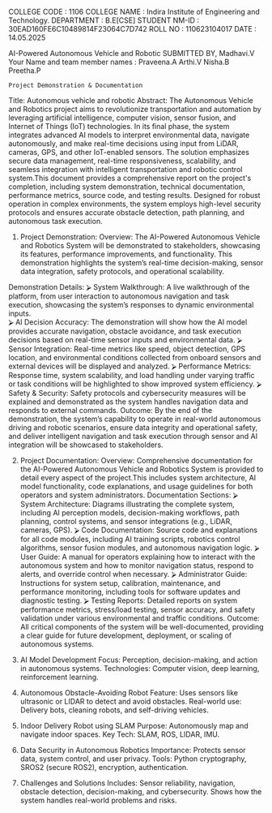 COLLEGE CODE : 1106
COLLEGE NAME : Indira Institute of Engineering and Technology.
DEPARTMENT : B.E[CSE]
STUDENT NM-ID : 30EAD160FE6C10489814F23064C7D742
ROLL NO : 110623104017
DATE : 14.05.2025

AI-Powered Autonomous Vehicle and Robotic
SUBMITTED BY,
Madhavi.V
Your Name and team member names :
       Praveena.A
Arthi.V
Nisha.B
Preetha.P

    Project Demonstration & Documentation
Title: Autonomous vehicle and robotic
Abstract:
                       The Autonomous Vehicle and Robotics project aims to revolutionize transportation and automation by leveraging artificial intelligence, computer vision, sensor fusion, and Internet of Things (IoT) technologies. In its final phase, the system integrates advanced AI models to interpret environmental data, navigate autonomously, and make real-time decisions using input from LiDAR, cameras, GPS, and other IoT-enabled sensors. The solution emphasizes secure data management, real-time responsiveness, scalability, and seamless integration with intelligent transportation and robotic control system.This document provides a comprehensive report on the project's completion, including system demonstration, technical documentation, performance metrics, source code, and testing results. Designed for robust operation in complex environments, the system employs high-level security protocols and ensures accurate obstacle detection, path planning, and autonomous task execution. 

1. Project Demonstration:
Overview:
                The AI-Powered Autonomous Vehicle and Robotics System will be demonstrated to stakeholders, showcasing its features, performance improvements, and functionality. This demonstration highlights the system’s real-time decision-making, sensor data integration, safety protocols, and operational scalability.

Demonstration Details:
⮚	System Walkthrough: A live walkthrough of the platform,
from user interaction to autonomous navigation and task execution,
showcasing the system’s responses to dynamic environmental inputs.              
⮚	AI Decision Accuracy: The demonstration will show how the AI
model provides accurate navigation, obstacle avoidance, and task execution
decisions based on real-time sensor inputs and environmental data.
⮚	Sensor Integration: Real-time metrics like speed, object
detection, GPS location, and environmental conditions collected from onboard
sensors and external devices will be displayed and analyzed.
⮚	Performance Metrics: Response time, system scalability, and load
handling under varying traffic or task conditions will be highlighted to show
improved system efficiency.
⮚	Safety & Security: Safety protocols and cybersecurity measures
will be explained and demonstrated as the system handles navigation data and
responds to external commands.
Outcome:
                 By the end of the demonstration, the system’s capability to operate in real-world autonomous driving and robotic scenarios, ensure data integrity and operational safety, and deliver intelligent navigation and task execution through sensor and AI integration will be showcased to stakeholders.

2. Project Documentation:
Overview:
                   Comprehensive documentation for the AI-Powered Autonomous Vehicle and Robotics System is provided to detail every aspect of the project.This includes system architecture, AI model functionality, code
explanations, and usage guidelines for both operators and system administrators.
Documentation Sections:
⮚	System Architecture: Diagrams illustrating the complete system,
including AI perception models, decision-making workflows, path planning,
control systems, and sensor integrations (e.g., LiDAR, cameras, GPS).
⮚	Code Documentation: Source code and explanations for all code
modules, including AI training scripts, robotics control algorithms, sensor
fusion modules, and autonomous navigation logic.
⮚	User Guide: A manual for operators explaining how to interact
with the autonomous system and how to monitor navigation status, respond
to alerts, and override control when necessary.
⮚	Administrator Guide: Instructions for system setup, calibration,
maintenance, and performance monitoring, including tools for software
updates and diagnostic testing.
⮚	Testing Reports: Detailed reports on system performance
metrics, stress/load testing, sensor accuracy, and safety validation under
various environmental and traffic conditions.
Outcome:
              All critical components of the system will be well-documented, providing a clear guide for future development, deployment, or scaling of autonomous systems.

  
1. AI Model Development
Focus: Perception, decision-making, and action in autonomous systems.
Technologies: Computer vision, deep learning, reinforcement learning.

2. Autonomous Obstacle-Avoiding Robot
Feature: Uses sensors like ultrasonic or LIDAR to detect and avoid obstacles.
Real-world use: Delivery bots, cleaning robots, and self-driving vehicles.

3. Indoor Delivery Robot using SLAM
Purpose: Autonomously map and navigate indoor spaces.
Key Tech: SLAM, ROS, LIDAR, IMU.

4. Data Security in Autonomous Robotics
Importance: Protects sensor data, system control, and user privacy.
Tools: Python cryptography, SROS2 (secure ROS2), encryption, authentication.

5. Challenges and Solutions
Includes: Sensor reliability, navigation, obstacle detection, decision-making, and cybersecurity.
Shows how the system handles real-world problems and risks.
